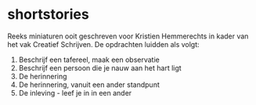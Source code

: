 # shortstories
Reeks miniaturen ooit geschreven voor Kristien Hemmerechts in kader van het vak Creatief Schrijven. De opdrachten luidden als volgt:

1. Beschrijf een tafereel, maak een observatie
2. Beschrijf een persoon die je nauw aan het hart ligt
3. De herinnering
4. De herinnering, vanuit een ander standpunt
5. De inleving - leef je in in een ander
